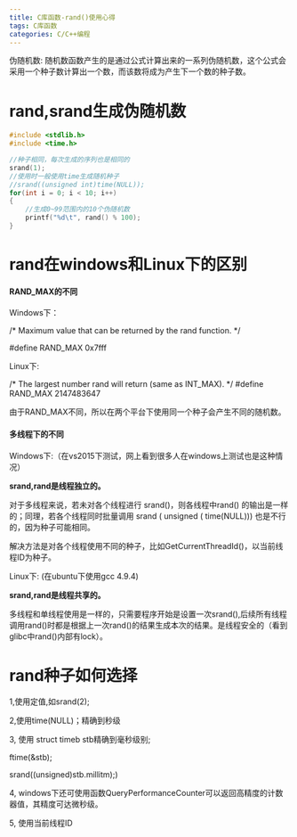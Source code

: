 ```yaml
---
title: C库函数-rand()使用心得
tags: C库函数
categories: C/C++编程
---
```


伪随机数: 随机数函数产生的是通过公式计算出来的一系列伪随机数，这个公式会采用一个种子数计算出一个数，而该数将成为产生下一个数的种子数。

<!-- more -->

# rand,srand生成伪随机数

```c
#include <stdlib.h>
#include <time.h>

//种子相同，每次生成的序列也是相同的
srand(1);
//使用时一般使用time生成随机种子
//srand((unsigned int)time(NULL));
for(int i = 0; i < 10; i++)
{
    //生成0~99范围内的10个伪随机数
    printf("%d\t", rand() % 100);
}
```

# rand在windows和Linux下的区别

#### RAND_MAX的不同

Windows下：

/* Maximum value that can be returned by the rand function. */

\#define RAND_MAX 0x7fff

Linux下:

/* The largest number rand will return (same as INT_MAX). */
\#define RAND_MAX 2147483647

由于RAND_MAX不同，所以在两个平台下使用同一个种子会产生不同的随机数。

#### 多线程下的不同

Windows下:（在vs2015下测试，网上看到很多人在windows上测试也是这种情况）

**srand,rand是线程独立的。**

对于多线程来说，若未对各个线程进行 srand()，则各线程中rand() 的输出是一样的；同理，若各个线程同时批量调用 srand ( unsigned ( time(NULL))) 也是不行的，因为种子可能相同。

解决方法是对各个线程使用不同的种子，比如GetCurrentThreadId()，以当前线程ID为种子。

Linux下: (在ubuntu下使用gcc 4.9.4)

**srand,rand是线程共享的。**

多线程和单线程使用是一样的，只需要程序开始是设置一次srand(),后续所有线程调用rand()时都是根据上一次rand()的结果生成本次的结果。是线程安全的（看到glibc中rand()内部有lock）。



# rand种子如何选择

1,使用定值,如srand(2);

2,使用time(NULL)；精确到秒级

3, 使用 struct timeb stb精确到毫秒级别;

ftime(&stb);

srand((unsigned)stb.millitm);)

4, windows下还可使用函数QueryPerformanceCounter可以返回高精度的计数器值，其精度可达微秒级。

5, 使用当前线程ID



